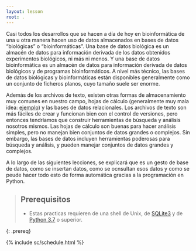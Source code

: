 ```yaml
---
layout: lesson
root: .
---
```


Casi todos los desarrollos que se hacen a día de hoy en bioinformática de una u otra manera hacen uso de datos almacenados en bases de datos “biológicas” o “bioinformáticas”.
Una base de datos biológica es un almacén de datos para información derivada de los datos obtenidos experimentos biológicos, ni más ni menos. 
Y una base de datos bioinformática es un almacén de datos para información derivada de datos biológicos y de programas bioinformáticos. 
A nivel más técnico, las bases de datos biológicas y bioinformáticas están disponibles generalmente como un conjunto de ficheros planos, cuyo tamaño suele ser enorme.

Además de los archivos de texto,  existen otras formas de almacenamiento muy comunes en nuestro campo, 
hojas de cálculo (generalmente muy mala idea: [ejemplo](https://genomebiology.biomedcentral.com/articles/10.1186/s13059-016-1044-7)) y las bases de datos relacionales. 
Los archivos de texto son más fáciles de crear y funcionan bien con el control de versiones, 
pero entonces tendríamos que construir herramientas de búsqueda y análisis nosotros mismos. 
Las hojas de cálculo son buenas para hacer análisis simples, pero no manejan bien conjuntos de datos 
grandes o complejos. Sin embargo, las bases de datos incluyen herramientas poderosas para búsqueda y análisis, 
y pueden manejar conjuntos de datos grandes y complejos. 

A lo largo de las siguientes lecciones, se explicará que es un gesto de base de datos, como se insertan datos, como se ocnsultan esos datos y como se peude hacer todo esto de
forma automática gracias a la programación en Python.


>
> ## Prerequisitos
>
> * Estas practicas requieren de una shell de Unix, de [SQLite3](http://www.sqlite.org/) y de [Python 3.7](https://www.python.org/downloads/) o superior.
>
{: .prereq}

{% include sc/schedule.html %}